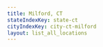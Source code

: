 ```yaml
---
title: Milford, CT
stateIndexKey: state-ct
cityIndexKey: city-ct-milford
layout: list_all_locations
---
```

